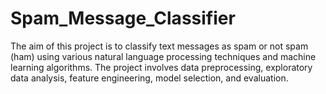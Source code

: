 # Spam_Message_Classifier

The aim of this project is to classify text messages as spam or not spam (ham) using various natural language processing techniques and machine learning algorithms. The project involves data preprocessing, exploratory data analysis, feature engineering, model selection, and evaluation.

